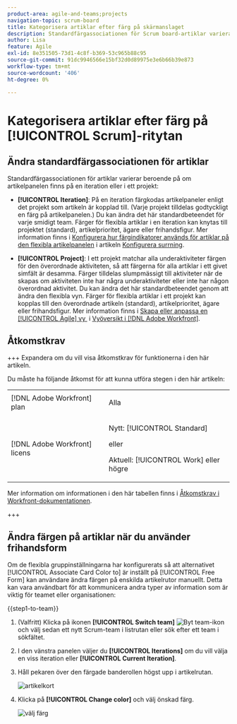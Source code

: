 ```yaml
---
product-area: agile-and-teams;projects
navigation-topic: scrum-board
title: Kategorisera artiklar efter färg på skärmanslaget
description: Standardfärgassociationen för Scrum board-artiklar varierar beroende på om artikelpanelen finns på en iteration eller i ett projekt.
author: Lisa
feature: Agile
exl-id: 8e351505-73d1-4c8f-b369-53c965b88c95
source-git-commit: 91dc9946566e15bf32d0d89975e3e6b66b39e873
workflow-type: tm+mt
source-wordcount: '406'
ht-degree: 0%

---
```


# Kategorisera artiklar efter färg på [!UICONTROL Scrum]-ritytan

## Ändra standardfärgassociationen för artiklar

Standardfärgassociationen för artiklar varierar beroende på om artikelpanelen finns på en iteration eller i ett projekt:

* **[!UICONTROL Iteration]**: På en iteration färgkodas artikelpaneler enligt det projekt som artikeln är kopplad till. (Varje projekt tilldelas godtyckligt en färg på artikelpanelen.) Du kan ändra det här standardbeteendet för varje smidigt team. Färger för flexibla artiklar i en iteration kan knytas till projektet (standard), artikelprioritet, ägare eller frihandsfigur. Mer information finns i [Konfigurera hur färgindikatorer används för artiklar på den flexibla artikelpanelen](../../../agile/get-started-with-agile-in-workfront/configure-scrum.md#configur4) i artikeln [Konfigurera surrning](../../../agile/get-started-with-agile-in-workfront/configure-scrum.md).

* **[!UICONTROL Project]**: I ett projekt matchar alla underaktiviteter färgen för den överordnade aktiviteten, så att färgerna för alla artiklar i ett givet simfält är desamma. Färger tilldelas slumpmässigt till aktiviteter när de skapas om aktiviteten inte har några underaktiviteter eller inte har någon överordnad aktivitet. Du kan ändra det här standardbeteendet genom att ändra den flexibla vyn. Färger för flexibla artiklar i ett projekt kan kopplas till den överordnade artikeln (standard), artikelprioritet, ägare eller frihandsfigur. Mer information finns i [Skapa eller anpassa en [!UICONTROL Agile] vy &#x200B;](../../../reports-and-dashboards/reports/reporting-elements/views-overview.md#customizing-an-agile-view) i [Vyöversikt i [!DNL Adobe Workfront]](../../../reports-and-dashboards/reports/reporting-elements/views-overview.md).

## Åtkomstkrav

+++ Expandera om du vill visa åtkomstkrav för funktionerna i den här artikeln.

Du måste ha följande åtkomst för att kunna utföra stegen i den här artikeln:

<table style="table-layout:auto"> 
 <tbody> 
  <tr> 
   <td role="rowheader">[!DNL Adobe Workfront] plan</td> 
   <td> <p>Alla</p> </td> 
  </tr> 
  <tr> 
   <td role="rowheader">[!DNL Adobe Workfront] licens</td> 
   <td> <p>Nytt: [!UICONTROL Standard]</p> 
   eller
   <p>Aktuell: [!UICONTROL Work] eller högre</p> </td> 
  </tr>
 </tbody> 
</table>

Mer information om informationen i den här tabellen finns i [Åtkomstkrav i Workfront-dokumentationen](/help/quicksilver/administration-and-setup/add-users/access-levels-and-object-permissions/access-level-requirements-in-documentation.md).

+++

## Ändra färgen på artiklar när du använder frihandsform

Om de flexibla gruppinställningarna har konfigurerats så att alternativet [!UICONTROL Associate Card Color to] är inställt på [!UICONTROL Free Form] kan användare ändra färgen på enskilda artikelrutor manuellt. Detta kan vara användbart för att kommunicera andra typer av information som är viktig för teamet eller organisationen:

{{step1-to-team}}

1. (Valfritt) Klicka på ikonen **[!UICONTROL Switch team]** ![Byt team-ikon](assets/switch-team-icon.png) och välj sedan ett nytt Scrum-team i listrutan eller sök efter ett team i sökfältet.

1. I den vänstra panelen väljer du **[!UICONTROL Iterations]** om du vill välja en viss iteration eller **[!UICONTROL Current Iteration]**.
1. Håll pekaren över den färgade banderollen högst upp i artikelrutan.

   ![artikelkort](assets/agile-story-color1-nwe-350x140.png)

1. Klicka på **[!UICONTROL Change color]** och välj önskad färg.

   ![välj färg](assets/agile-story-color2-nwe-350x138.png)
